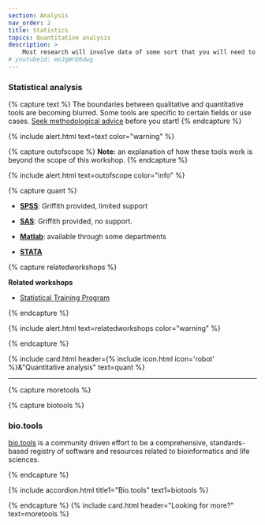 ```yaml
---
section: Analysis
nav_order: 2
title: Statistics
topics: Quantitative analysis
description: >
    Most research will involve data of some sort that you will need to analyse and represent.
# youtubeid: moJgWrD6dwg
---
```


### Statistical analysis

{% capture text %}
The boundaries between qualitative and quantitative tools are becoming blurred. Some tools are specific to certain fields or use cases. [Seek methodological advice](https://www.griffith.edu.au/research/research-services/researcher-education-development/statistical-advice) before you start!
{% endcapture %}

{% include alert.html text=text color="warning" %}

{% capture outofscope %}
**Note:** an explanation of how these tools work is beyond the scope of this workshop.
{% endcapture %}

{% include alert.html text=outofscope color="info" %}

{% capture quant %}
 - **[SPSS](https://www.griffith.edu.au/student-computing/available-software)**: Griffith provided, limited support

  - **[SAS](https://www.griffith.edu.au/student-computing/available-software)**: Griffith provided, no support.

 - **[Matlab](https://www.mathworks.com/products/matlab.html)**: available through some departments

 - **[STATA](https://www.stata.com/)**
 
{% capture relatedworkshops %}

**Related workshops**

- [Statistical Training Program](https://app.secure.griffith.edu.au/events/category/statistical-training-program)

{% endcapture %}

{% include alert.html text=relatedworkshops color="warning" %}

 {% endcapture %}

{% include card.html header={% include icon.html icon='robot' %}&"Quantitative analysis" text=quant %}

----

{% capture moretools %}

{% capture biotools %}

### bio.tools

[bio.tools](https://bio.tools) is a community driven effort to be a comprehensive, standards-based registry of software and resources related to bioinformatics and life sciences.

{% endcapture %}

{% include accordion.html title1="Bio.tools" text1=biotools %}

{% endcapture %}
{% include card.html header="Looking for more?" text=moretools %}